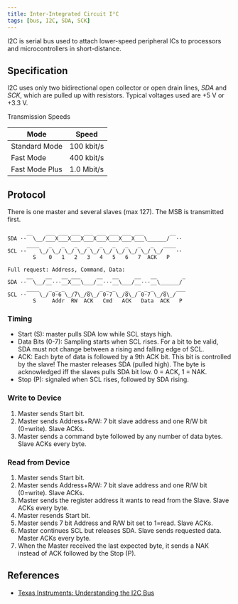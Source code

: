 ```yaml
---
title: Inter-Integrated Circuit I²C
tags: [bus, I2C, SDA, SCK]
---
```


I2C is serial bus used to attach lower-speed peripheral ICs to processors and microcontrollers in short-distance.


## Specification

I2C uses only two bidirectional open collector or open drain lines, *SDA* and *SCK*, which are pulled up with resistors. Typical voltages used are +5 V or +3.3 V.


Transmission Speeds

| Mode           | Speed      |
|----------------|------------|
| Standard Mode  | 100 kbit/s |
| Fast Mode      | 400 kbit/s |
| Fast Mode Plus | 1.0 Mbit/s |


## Protocol
There is one master and several slaves (max 127). The MSB is transmitted first.

```diagram
      __    ___ ___ ___ ___ ___ ___ ___ ___        __
SDA ··  \__/___X___X___X___X___X___X___X___\______/  ··
      ____   _   _   _   _   _   _   _   _   _   ____
SCL ··    \_/ \_/ \_/ \_/ \_/ \_/ \_/ \_/ \_/ \_/    ··
        S    0   1   2   3   4   5   6   7  ACK   P  

Full request: Address, Command, Data:
      __    __   __ ___     __   __     __   __        _ 
SDA ··  \__/__···__X___\___/__···__\___/__···__\______/ 
      ____   _ _ _   _   _   _ _ _   _   _ _ _   _   ___
SCL ··    \_/ 0-6 \_/7\_/8\_/ 0-7 \_/8\_/ 0-7 \_/8\_/   
        S     Addr  RW  ACK   Cmd   ACK   Data  ACK   P 
```

### Timing
* Start (S): master pulls SDA low while SCL stays high.
* Data Bits (0-7): Sampling starts when SCL rises. For a bit to be valid, SDA must not change between a rising and falling edge of SCL.
* ACK: Each byte of data is followed by a 9th ACK bit. This bit is controlled by the slave! The master releases SDA (pulled high). The byte is acknowledged iff the slaves pulls SDA bit low. 0 = ACK, 1 = NAK. 
* Stop (P): signaled when SCL rises, followed by SDA rising.


### Write to Device
1. Master sends Start bit.
1. Master sends Address+R/W: 7 bit slave address and one R/W bit (0=write). Slave ACKs.
1. Master sends a command byte followed by any number of data bytes. Slave ACKs every byte.


### Read from Device
1. Master sends Start bit.
1. Master sends Address+R/W: 7 bit slave address and one R/W bit (0=write). Slave ACKs.
1. Master sends the register address it wants to read from the Slave. Slave ACKs every byte.
1. Master resends Start bit.
1. Master sends 7 bit Address and R/W bit set to 1=read. Slave ACKs.
1. Master continues SCL but releases SDA. Slave sends requested data. Master ACKs every byte.
1. When the Master received the last expected byte, it sends a NAK instead of ACK followed by the Stop (P).



## References

* [Texas Instruments: Understanding the I2C Bus](http://www.ti.com/lit/an/slva704/slva704.pdf)

